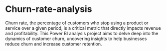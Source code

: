 # Churn-rate-analysis
Churn rate, the percentage of customers who stop using a product or service over a given period, is a critical metric that directly impacts revenue and profitability. This Power BI analysis project aims to delve deep into the dynamics of customer churn, uncovering insights to help businesses reduce churn and increase customer retention.
